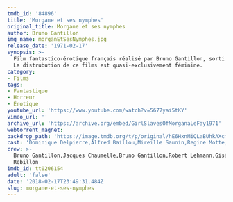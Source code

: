 ```yaml
---
tmdb_id: '84896'
title: 'Morgane et ses nymphes'
original_title: Morgane et ses nymphes
author: Bruno Gantillon
img_name: morganEtSesNymphes.jpg
release_date: '1971-02-17'
synopsis: >-
  Film fantastico-érotique français réalisé par Bruno Gantillon, sorti en 1971.
  La distrubution de ce films est quasi-exclusivement féminine.
category:
- Films
tags: 
- Fantastique
- Horreur
- Érotique
youtube_url: 'https://www.youtube.com/watch?v=5677yai5tKY'
vimeo_url: ''
archive_url: 'https://archive.org/embed/GirlSlavesOfMorganaLeFay1971'
webtorrent_magnet:
backdrop_path: 'https://image.tmdb.org/t/p/original/hE6HxnMiQLaBUhkAXcmsw7iqzB9.jpg'
cast: 'Dominique Delpierre,Alfred Baillou,Mireille Saunin,Regine Motte,Ursule Pauly'
crew: >-
  Bruno Gantillon,Jacques Chaumelle,Bruno Gantillon,Robert Lehmann,Gisèle
  Rebillon
imdb_id: tt0206154
adult: 'false'
date: '2018-02-17T23:49:31.484Z'
slug: morgane-et-ses-nymphes
---
```

